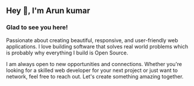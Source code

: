 ## Hey 👋, I'm Arun kumar  
### Glad to see you here!  
Passionate about creating beautiful, responsive, and user-friendly web applications.
I love building software that solves real world problems which is probably why everything I build is Open Source.

I am always open to new opportunities and connections. Whether you're looking for a skilled web developer for your next project or just want to network, feel free to reach out. Let's create something amazing together.
